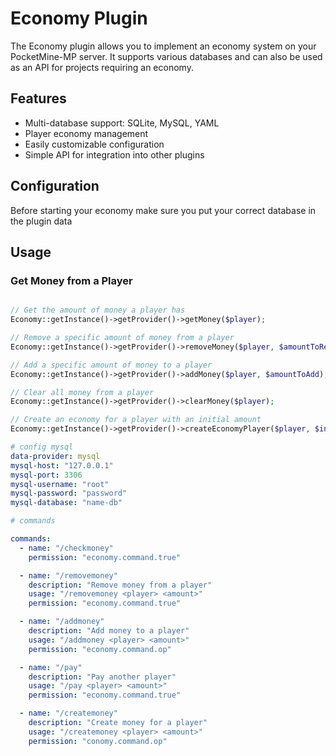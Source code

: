 # Economy Plugin

The Economy plugin allows you to implement an economy system on your PocketMine-MP server. It supports various databases and can also be used as an API for projects requiring an economy.

## Features

- Multi-database support: SQLite, MySQL, YAML
- Player economy management
- Easily customizable configuration
- Simple API for integration into other plugins


## Configuration

Before starting your economy make sure you put your correct database in the plugin data

## Usage

### Get Money from a Player

```php

// Get the amount of money a player has
Economy::getInstance()->getProvider()->getMoney($player);

// Remove a specific amount of money from a player
Economy::getInstance()->getProvider()->removeMoney($player, $amountToRemove);

// Add a specific amount of money to a player
Economy::getInstance()->getProvider()->addMoney($player, $amountToAdd);

// Clear all money from a player
Economy::getInstance()->getProvider()->clearMoney($player);

// Create an economy for a player with an initial amount
Economy::getInstance()->getProvider()->createEconomyPlayer($player, $initialAmount);

```

```yaml
# config mysql
data-provider: mysql
mysql-host: "127.0.0.1"
mysql-port: 3306
mysql-username: "root"
mysql-password: "password"
mysql-database: "name-db"
```

```yaml
# commands

commands:
  - name: "/checkmoney"
    permission: "economy.command.true"

  - name: "/removemoney"
    description: "Remove money from a player"
    usage: "/removemoney <player> <amount>"
    permission: "economy.command.true"

  - name: "/addmoney"
    description: "Add money to a player"
    usage: "/addmoney <player> <amount>"
    permission: "economy.command.op"

  - name: "/pay"
    description: "Pay another player"
    usage: "/pay <player> <amount>"
    permission: "economy.command.true"

  - name: "/createmoney"
    description: "Create money for a player"
    usage: "/createmoney <player> <amount>"
    permission: "conomy.command.op"
```



